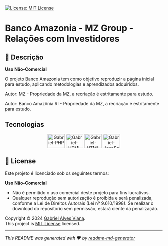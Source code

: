
<p>
  <a href="https://opensource.org/license/MIT" target="_blank">
    <img alt="License: MIT License" src="https://img.shields.io/badge/License-MIT License-yellow.svg" />
  </a>
</p>

# Banco Amazonia - MZ Group - Relações com Investidores

## 📖 Descrição
**Uso Não-Comercial**

O projeto Banco Amazonia tem como objetivo reproduzir a página inicial para estudo, aplicando metodologias e aprendizados adquiridos.

Autor: MZ - Propriedade da MZ, a recriação é estritamente para estudo.

Autor: Banco Amazônia RI - Propriedade da MZ, a recriação é estritamente para estudo.

<!-- Tecnologias utilizadas no projeto -->

## Tecnologias

<div align="center">
    <img align="center" alt="Gabriel-PHP" height="45" width="55" src="https://cdn.jsdelivr.net/gh/devicons/devicon@latest/icons/php/php-original.svg">
    <img  align="center" alt="Gabriel-HTML" height="45" width="55" src="https://cdn.jsdelivr.net/gh/devicons/devicon/icons/html5/html5-original-wordmark.svg">
     <img  align="center" alt="Gabriel-HTML" height="45" width="55" src="https://cdn.jsdelivr.net/gh/devicons/devicon@latest/icons/sass/sass-original.svg">
    <img align="center" alt="Gabriel-JavaScript" height="45" width="55" src="https://cdn.jsdelivr.net/gh/devicons/devicon/icons/javascript/javascript-plain.svg">
</div>

## 📝 License
Este projeto é licenciado sob os seguintes termos:

**Uso Não-Comercial**

-   Não é permitido o uso comercial deste projeto para fins lucrativos.
- Qualquer reprodução sem autorização é proibida e será penalizada, conforme a Lei de Direitos Autorais (Lei nº 9.610/1998). Se realizar o download do repositório sem permissão, estará ciente da penalização.
  
Copyright © 2024 [Gabriel Alves Viana](https://github.com/GabrielAlvesGit).<br />
This project is [MIT License](https://opensource.org/license/MIT) licensed.

***
_This README was generated with ❤️ by [readme-md-generator](https://github.com/kefranabg/readme-md-generator)_


